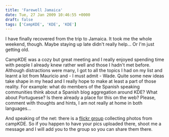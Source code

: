 ```yaml
---
title: 'Farewell Jamaica'
date: Tue, 27 Jan 2009 10:46:55 +0000
draft: false
tags: ['CampKDE', 'KDE', 'KDE']
---
```


I have finally recovered from the trip to Jamaica. It took me the whole weekend, though. Maybe staying up late didn't really help... Or I'm just getting old.

CampKDE was a cozy but great meeting and I really enjoyed spending time with people I already knew rather well and those I hadn't met before. Although distractions were many, I got to all the topics I had on my list and learnt a lot from Mauricio and - I must admit - Wade. Quite some new ideas take shape in my head and I really hope to make at least a part of those reality. For example: what do members of the Spanish speaking communities think about a Spanish blog aggregation around KDE? What about Portuguese? Is there already a place for this on the web? Please, comment with thoughts and hints, I am not really at home in both languages...

And speaking of the net: there is a [flickr group](http://www.flickr.com/groups/campkde/) collecting photos from campKDE. So if you happen to have your pics uploaded there, shoot me a message and I will add you to the group so you can share them there.